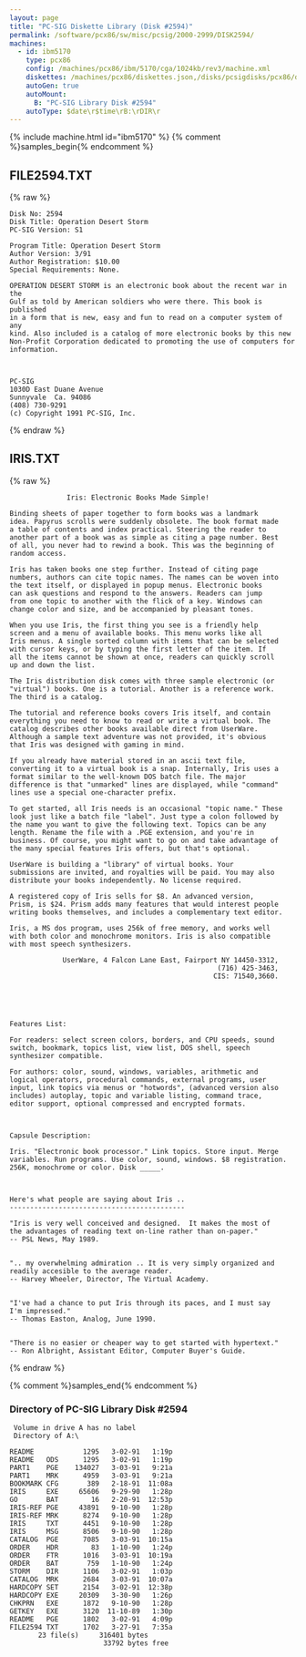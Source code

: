```yaml
---
layout: page
title: "PC-SIG Diskette Library (Disk #2594)"
permalink: /software/pcx86/sw/misc/pcsig/2000-2999/DISK2594/
machines:
  - id: ibm5170
    type: pcx86
    config: /machines/pcx86/ibm/5170/cga/1024kb/rev3/machine.xml
    diskettes: /machines/pcx86/diskettes.json,/disks/pcsigdisks/pcx86/diskettes.json
    autoGen: true
    autoMount:
      B: "PC-SIG Library Disk #2594"
    autoType: $date\r$time\rB:\rDIR\r
---
```


{% include machine.html id="ibm5170" %}
{% comment %}samples_begin{% endcomment %}

## FILE2594.TXT

{% raw %}
```
Disk No: 2594                                                           
Disk Title: Operation Desert Storm                                      
PC-SIG Version: S1                                                      
                                                                        
Program Title: Operation Desert Storm                                   
Author Version: 3/91                                                    
Author Registration: $10.00                                             
Special Requirements: None.                                             
                                                                        
OPERATION DESERT STORM is an electronic book about the recent war in the
Gulf as told by American soldiers who were there. This book is published
in a form that is new, easy and fun to read on a computer system of any 
kind. Also included is a catalog of more electronic books by this new   
Non-Profit Corporation dedicated to promoting the use of computers for  
information.                                                            
                                                                        
                                                                        
                                                                        
PC-SIG                                                                  
1030D East Duane Avenue                                                 
Sunnyvale  Ca. 94086                                                    
(408) 730-9291                                                          
(c) Copyright 1991 PC-SIG, Inc.                                         
```
{% endraw %}

## IRIS.TXT

{% raw %}
```
              Iris: Electronic Books Made Simple!

Binding sheets of paper together to form books was a landmark
idea. Papyrus scrolls were suddenly obsolete. The book format made
a table of contents and index practical. Steering the reader to
another part of a book was as simple as citing a page number. Best
of all, you never had to rewind a book. This was the beginning of
random access.

Iris has taken books one step further. Instead of citing page
numbers, authors can cite topic names. The names can be woven into 
the text itself, or displayed in popup menus. Electronic books 
can ask questions and respond to the answers. Readers can jump 
from one topic to another with the flick of a key. Windows can 
change color and size, and be accompanied by pleasant tones.

When you use Iris, the first thing you see is a friendly help
screen and a menu of available books. This menu works like all
Iris menus. A single sorted column with items that can be selected
with cursor keys, or by typing the first letter of the item. If
all the items cannot be shown at once, readers can quickly scroll
up and down the list.

The Iris distribution disk comes with three sample electronic (or
"virtual") books. One is a tutorial. Another is a reference work.
The third is a catalog.

The tutorial and reference books covers Iris itself, and contain
everything you need to know to read or write a virtual book. The
catalog describes other books available direct from UserWare.
Although a sample text adventure was not provided, it's obvious
that Iris was designed with gaming in mind.

If you already have material stored in an ascii text file,
converting it to a virtual book is a snap. Internally, Iris uses a
format similar to the well-known DOS batch file. The major
difference is that "unmarked" lines are displayed, while "command"
lines use a special one-character prefix.

To get started, all Iris needs is an occasional "topic name." These
look just like a batch file "label". Just type a colon followed by
the name you want to give the following text. Topics can be any
length. Rename the file with a .PGE extension, and you're in
business. Of course, you might want to go on and take advantage of
the many special features Iris offers, but that's optional.

UserWare is building a "library" of virtual books. Your
submissions are invited, and royalties will be paid. You may also
distribute your books independently. No license required.

A registered copy of Iris sells for $8. An advanced version,
Prism, is $24. Prism adds many features that would interest people
writing books themselves, and includes a complementary text editor.

Iris, a MS dos program, uses 256k of free memory, and works well
with both color and monochrome monitors. Iris is also compatible
with most speech synthesizers.

             UserWare, 4 Falcon Lane East, Fairport NY 14450-3312,
                                                   (716) 425-3463,
                                                  CIS: 71540,3660.





Features List:

For readers: select screen colors, borders, and CPU speeds, sound
switch, bookmark, topics list, view list, DOS shell, speech
synthesizer compatible.

For authors: color, sound, windows, variables, arithmetic and
logical operators, procedural commands, external programs, user
input, link topics via menus or "hotwords", (advanced version also
includes) autoplay, topic and variable listing, command trace,
editor support, optional compressed and encrypted formats.



Capsule Description:

Iris. "Electronic book processor." Link topics. Store input. Merge
variables. Run programs. Use color, sound, windows. $8 registration.
256K, monochrome or color. Disk _____.



Here's what people are saying about Iris ..
-------------------------------------------

"Iris is very well conceived and designed.  It makes the most of
the advantages of reading text on-line rather than on-paper."
-- PSL News, May 1989.


".. my overwhelming admiration .. It is very simply organized and
readily accesible to the average reader.
-- Harvey Wheeler, Director, The Virtual Academy.


"I've had a chance to put Iris through its paces, and I must say
I'm impressed."
-- Thomas Easton, Analog, June 1990.


"There is no easier or cheaper way to get started with hypertext."
-- Ron Albright, Assistant Editor, Computer Buyer's Guide.
```
{% endraw %}

{% comment %}samples_end{% endcomment %}

### Directory of PC-SIG Library Disk #2594

     Volume in drive A has no label
     Directory of A:\

    README            1295   3-02-91   1:19p
    README   ODS      1295   3-02-91   1:19p
    PART1    PGE    134027   3-03-91   9:21a
    PART1    MRK      4959   3-03-91   9:21a
    BOOKMARK CFG       389   2-18-91  11:08a
    IRIS     EXE     65606   9-29-90   1:28p
    GO       BAT        16   2-20-91  12:53p
    IRIS-REF PGE     43891   9-10-90   1:28p
    IRIS-REF MRK      8274   9-10-90   1:28p
    IRIS     TXT      4451   9-10-90   1:28p
    IRIS     MSG      8506   9-10-90   1:28p
    CATALOG  PGE      7085   3-03-91  10:15a
    ORDER    HDR        83   1-10-90   1:24p
    ORDER    FTR      1016   3-03-91  10:19a
    ORDER    BAT       759   1-10-90   1:24p
    STORM    DIR      1106   3-02-91   1:03p
    CATALOG  MRK      2684   3-03-91  10:07a
    HARDCOPY SET      2154   3-02-91  12:38p
    HARDCOPY EXE     20309   3-30-90   1:26p
    CHKPRN   EXE      1872   9-10-90   1:28p
    GETKEY   EXE      3120  11-10-89   1:30p
    README   PGE      1802   3-02-91   4:09p
    FILE2594 TXT      1702   3-27-91   7:35a
           23 file(s)     316401 bytes
                           33792 bytes free
